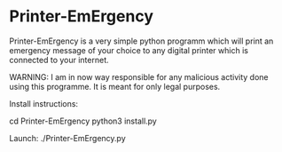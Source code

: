 # Printer-EmErgency
Printer-EmErgency is a very simple python programm which will print an emergency message of your choice to any digital printer which is connected to your internet.

WARNING:
I am in now way responsible for any malicious activity done using this programme. It is meant for only legal purposes. 

Install instructions:

cd Printer-EmErgency
python3 install.py

Launch:
./Printer-EmErgency.py

